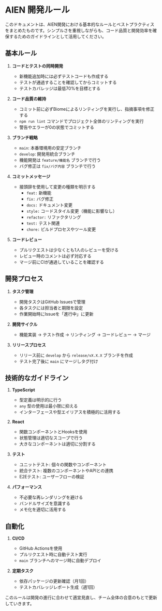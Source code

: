 # AIEN 開発ルール

このドキュメントは、AIEN開発における基本的なルールとベストプラクティスをまとめたものです。シンプルさを重視しながらも、コード品質と開発効率を確保するためのガイドラインとして活用してください。

## 基本ルール

1. **コードとテストの同時開発**
   - 新機能追加時には必ずテストコードも作成する
   - テストが通過することを確認してからコミットする
   - テストカバレッジは最低70%を目標とする

2. **コード品質の維持**
   - コミット前に必ずBiomeによるリンティングを実行し、指摘事項を修正する
   - `npm run lint` コマンドでプロジェクト全体のリンティングを実行
   - 警告やエラーが0の状態でコミットする

3. **ブランチ戦略**
   - `main`: 本番環境用の安定ブランチ
   - `develop`: 開発用統合ブランチ
   - 機能開発は `feature/機能名` ブランチで行う
   - バグ修正は `fix/バグ内容` ブランチで行う

4. **コミットメッセージ**
   - 接頭辞を使用して変更の種類を明示する
     - `feat:` 新機能
     - `fix:` バグ修正
     - `docs:` ドキュメント変更
     - `style:` コードスタイル変更（機能に影響なし）
     - `refactor:` リファクタリング
     - `test:` テスト関連
     - `chore:` ビルドプロセスやツール変更

5. **コードレビュー**
   - プルリクエストは少なくとも1人のレビューを受ける
   - レビュー時のコメントは必ず対応する
   - マージ前にCIが通過していることを確認する

## 開発プロセス

1. **タスク管理**
   - 開発タスクはGitHub Issuesで管理
   - 各タスクには担当者と期限を設定
   - 作業開始時にIssueを「進行中」に更新

2. **開発サイクル**
   - 機能実装 → テスト作成 → リンティング → コードレビュー → マージ

3. **リリースプロセス**
   - リリース前に `develop` から `release/vX.X.X` ブランチを作成
   - テスト完了後に `main` にマージしタグ付け

## 技術的なガイドライン

1. **TypeScript**
   - 型定義は明示的に行う
   - `any` 型の使用は最小限に抑える
   - インターフェースや型エイリアスを積極的に活用する

2. **React**
   - 関数コンポーネントとHooksを使用
   - 状態管理は適切なスコープで行う
   - 大きなコンポーネントは適切に分割する

3. **テスト**
   - ユニットテスト: 個々の関数やコンポーネント
   - 統合テスト: 複数のコンポーネントやAPIとの連携
   - E2Eテスト: ユーザーフローの検証

4. **パフォーマンス**
   - 不必要な再レンダリングを避ける
   - バンドルサイズを意識する
   - メモ化を適切に活用する

## 自動化

1. **CI/CD**
   - GitHub Actionsを使用
   - プルリクエスト時に自動テスト実行
   - `main` ブランチへのマージ時に自動デプロイ

2. **定期タスク**
   - 依存パッケージの更新確認（月1回）
   - テストカバレッジレポート生成（週1回）

このルールは開発の進行に合わせて適宜見直し、チーム全体の合意のもとで更新していきます。

